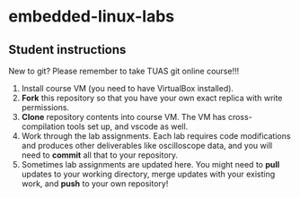 # embedded-linux-labs


## Student instructions

New to git? Please remember to take TUAS git online course!!!

1. Install course VM (you need to have VirtualBox installed).
2. <b>Fork</b> this repository so that you have your own exact replica with write permissions.
3. <b>Clone</b> repository contents into course VM. The VM has cross-compilation tools set up, and vscode as well. 
4. Work through the lab assignments. Each lab requires code modifications and produces other deliverables like oscilloscope data, and you will need to <b>commit</b> all that to your repository.
5. Sometimes lab assignments are updated here. You might need to <b>pull</b> updates to your working directory, merge updates with your existing work, and <b>push</b> to your own repository! 
